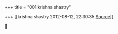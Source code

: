 +++
title = "001 krishna shastry"

+++
[[krishna shastry	2012-08-12, 22:30:35 [Source](https://groups.google.com/g/bvparishat/c/fYpvZCr0R9w)]]





